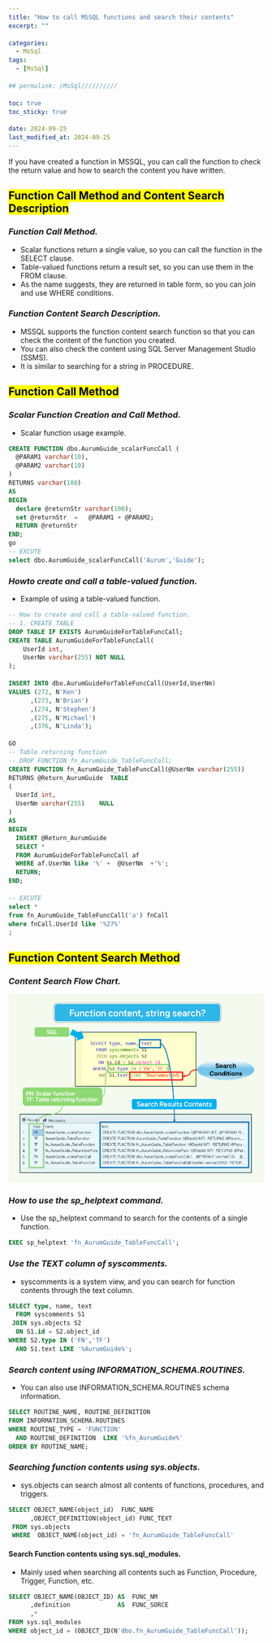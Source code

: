```yaml
---
title: "How to call MSSQL functions and search their contents"
excerpt: ""

categories:
  - MsSql
tags:
  - [MsSql]

## permalink: /MsSql//////////

toc: true
toc_sticky: true
 
date: 2024-09-25
last_modified_at: 2024-09-25
---
```

 If you have created a function in MSSQL, you can call the function to check the return value and how to search the content you have written.

## <mark>Function Call Method and Content Search Description<mark>

### ***Function Call Method.***

- Scalar functions return a single value, so you can call the function in the SELECT clause.
- Table-valued functions return a result set, so you can use them in the FROM clause.
- As the name suggests, they are returned in table form, so you can join and use WHERE conditions.

### ***Function Content Search Description.***

- MSSQL supports the function content search function so that you can check the content of the function you created.
- You can also check the content using SQL Server Management Studio (SSMS).
- It is similar to searching for a string in PROCEDURE.

## <mark>Function Call Method</mark>

### ***Scalar Function Creation and Call Method.***

- Scalar function usage example.

```sql
CREATE FUNCTION dbo.AurumGuide_scalarFuncCall (
  @PARAM1 varchar(10),
  @PARAM2 varchar(10) 
)
RETURNS varchar(100)
AS
BEGIN
  declare @returnStr varchar(100);
  set @returnStr  =   @PARAM1 + @PARAM2;
  RETURN @returnStr
END;
go
-- EXCUTE 
select dbo.AurumGuide_scalarFuncCall('Aurum','Guide');
```

### ***How ​​to create and call a table-valued function.***

- Example of using a table-valued function.

```sql
-- How to create and call a table-valued function.
-- 1. CREATE TABLE   
DROP TABLE IF EXISTS AurumGuideForTableFuncCall;
CREATE TABLE AurumGuideForTableFuncCall(
    UserId int,
    UserNm varchar(255) NOT NULL 
); 

INSERT INTO dbo.AurumGuideForTableFuncCall(UserId,UserNm) 
VALUES (272, N'Ken')
      ,(273, N'Brian')
      ,(274, N'Stephen')
      ,(275, N'Michael')
      ,(376, N'Linda');

GO
-- Table returning function
-- DROP FUNCTION fn_AurumGuide_TableFuncCall;
CREATE FUNCTION fn_AurumGuide_TableFuncCall(@UserNm varchar(255))
RETURNS @Return_AurumGuide  TABLE
(
  UserId int,
  UserNm varchar(255)    NULL 
)
AS
BEGIN
  INSERT @Return_AurumGuide
  SELECT *
  FROM AurumGuideForTableFuncCall af	 
  WHERE af.UserNm like '%' +  @UserNm  +'%';
  RETURN;
END;

-- EXCUTE
select * 
from fn_AurumGuide_TableFuncCall('a') fnCall
where fnCall.UserId like '%27%'
;
```

## <mark>Function Content Search Method</mark>

### ***Content Search Flow Chart.***

![This is a flow chart for searching function contents.](/assets/images/postsImages/MsSql/1053_function_Content_Search/1.png)

### ***How ​​to use the sp_helptext command.***

- Use the sp_helptext command to search for the contents of a single function.

```sql
EXEC sp_helptext 'fn_AurumGuide_TableFuncCall';
```

### ***Use the TEXT column of syscomments.***

- syscomments is a system view, and you can search for function contents through the text column.

```sql
SELECT type, name, text
  FROM syscomments S1
 JOIN sys.objects S2 
  ON S1.id = S2.object_id
WHERE S2.type IN ('FN','TF')
  AND S1.text LIKE '%AurumGuide%';
```

### ***Search content using INFORMATION_SCHEMA.ROUTINES.***

- You can also use INFORMATION_SCHEMA.ROUTINES schema information.

```sql
SELECT ROUTINE_NAME, ROUTINE_DEFINITION
FROM INFORMATION_SCHEMA.ROUTINES
WHERE ROUTINE_TYPE = 'FUNCTION'
  AND ROUTINE_DEFINITION  LIKE '%fn_AurumGuide%'
ORDER BY ROUTINE_NAME;
```

### ***Searching function contents using sys.objects.***

- sys.objects can search almost all contents of functions, procedures, and triggers.

```sql
SELECT OBJECT_NAME(object_id)  FUNC_NAME
      ,OBJECT_DEFINITION(object_id) FUNC_TEXT
 FROM sys.objects
 WHERE  OBJECT_NAME(object_id) = 'fn_AurumGuide_TableFuncCall'
```

#### **Search Function contents using sys.sql_modules.**

- Mainly used when searching all contents such as Function, Procedure, Trigger, Function, etc.

```sql
SELECT OBJECT_NAME(OBJECT_ID) AS  FUNC_NM
      ,definition             AS  FUNC_SORCE
      ,*
FROM sys.sql_modules  
WHERE object_id = (OBJECT_ID(N'dbo.fn_AurumGuide_TableFuncCall'));
```
